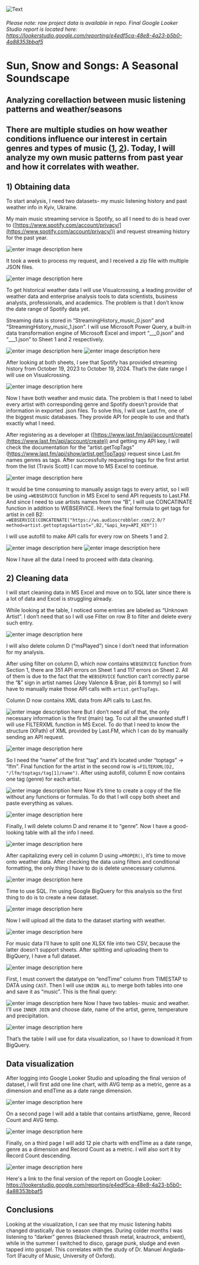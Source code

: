 ![Text](https://i.imgur.com/pJC09VP.png)
###### Please note: raw project data is available in repo. Final Google Looker Studio report is located here: https://lookerstudio.google.com/reporting/e4edf5ca-48e8-4a23-b5b0-4a88353bbaf5

# Sun, Snow and Songs: A Seasonal Soundscape
## Analyzing corellaction between music listening patterns and weather/seasons





## There are multiple studies on how weather conditions influence our interest in certain genres and types of music ([1](https://www.ox.ac.uk/news/2023-05-03-here-comes-sun-new-study-shows-how-uk-weather-conditions-influence-music-success), [2](https://www.psychologytoday.com/us/blog/head-games/201711/when-seasons-change-so-do-musical-preferences-says-science)). Today, I will analyze my own music patterns from past year and how it correlates with weather.


## 1) Obtaining data

To start analysis, I need two datasets- my music listening history and past weather info in Kyiv, Ukraine.

My main music streaming service is Spotify, so all I need to do is head over to ([https://www.spotify.com/account/privacy/](https://www.spotify.com/account/privacy/)) and request streaming history for the past year.

![enter image description here](https://i.imgur.com/C6yxx3k.png)

It took a week to process my request, and I received a zip file with multiple JSON files. 

![enter image description here](https://i.imgur.com/XWRoPxl.png)

To get historical weather data I will use Visualcrossing, a leading provider of weather data and enterprise analysis tools to data scientists, business analysts, professionals, and academics. The problem is that I don’t know the date range of Spotify data yet.

Streaming data is stored in “StreamingHistory_music_0.json” and “StreamingHistory_music_1.json”. I will use Microsoft Power Query, a built-in data transformation engine of Microsoft Excel and import “___0.json” and “___1.json” to Sheet 1 and 2 respectively. 

![enter image description here](https://i.imgur.com/BUNOIWK.png)
![enter image description here](https://i.imgur.com/oUkRoaS.png)


After looking at both sheets, I see that Spotify has provided streaming history from  October 19, 2023 to October 19, 2024. That’s the date range I will use on Visualcrossing. 

![enter image description here](https://i.imgur.com/IOxW6zJ.png)


Now I have both weather and music data. The problem is that I need to label every artist with corresponding genre and Spotify doesn’t provide that information in exported .json files. To solve this, I will use Last.fm, one of the biggest music databases. They provide API for people to use and that’s exactly what I need.

After registering as a developer at ([https://www.last.fm/api/account/create](https://www.last.fm/api/account/create)) and getting my API key, I will check the documentation for the “artist.getTopTags” (https://www.last.fm/api/show/artist.getTopTags) request since Last.fm names genres as tags. After successfully requesting tags for the first artist from the list (Travis Scott) I can move to MS Excel to continue. 

![enter image description here](https://i.imgur.com/4dja3EE.png)

It would be time consuming to manually assign tags to every artist, so I will be using `=WEBSERVICE` function in MS Excel to send API requests to Last.FM. And since I need to use artists names from row “B”, I will use CONCATINATE function in addition to WEBSERVICE. Here’s the final formula to get tags for artist in cell B2: `=WEBSERVICE(CONCATENATE("https://ws.audioscrobbler.com/2.0/?method=artist.gettoptags&artist=",B2,"&api_key=API_KEY"))`

I will use autofill to make API calls for every row on Sheets 1 and 2.

![enter image description here](https://i.imgur.com/OXsaKeO.png)
![enter image description here](https://i.imgur.com/U9F1RZo.png)


Now I have all the data I need to proceed with data cleaning.


## 2) Cleaning data


I will start cleaning data in MS Excel and move on to SQL later since there is a lot of data and Excel is struggling already.

While looking at the table, I noticed some entries are labeled as “Unknown Artist”. I don’t need that so I will use Filter on row B to filter and delete every such entry.

![enter image description here](https://i.imgur.com/HHTA86N.png)


I will also delete column D (“msPlayed”) since I don’t need that information for my analysis.

After using filter on column D, which now contains `WEBSERVICE` function from Section 1, there are 351 API errors on Sheet 1 and 117 errors on Sheet 2. All of them is due to the fact that the `WEBSERVICE` function can’t correctly parse the “&” sign in artist names (Joey Valence & Brae, piri & tommy) so I will have to manually make those API calls with `artist.getTopTags`.

Column D now contains XML data from API calls to Last.fm.

![enter image description here](https://i.imgur.com/twRv4lY.png)
 But I don’t need all of that, the only necessary information is the first (main) tag. To cut all the unwanted stuff I will use FILTERXML function in MS Excel. To do that I need to know the structure (XPath) of XML provided by Last.FM, which I can do by manually sending an API request. 
 
![enter image description here](https://i.imgur.com/xoVPja6.png)

So I need the “name” of the first “tag” and it’s located under “toptags” -> “lfm”. Final function for the artist in the second row is `=FILTERXML(D2, "/lfm/toptags/tag[1]/name")`. After using autofill, column E now contains one tag (genre) for each artist.

![enter image description here](https://i.imgur.com/DZ6DzTo.png)
Now it’s time to create a copy of the file without any functions or formulas. To do that I will copy both sheet and paste everything as values.

![enter image description here](https://i.imgur.com/ty8WTzI.png)

Finally, I will delete column D and rename it to “genre”. Now I have a good-looking table with all the info I need.

![enter image description here](https://i.imgur.com/jEr50Kx.png)

After capitalizing every cell in column D using `=PROPER()`, it’s time to move onto weather data. After checking the data using filters and conditional formatting, the only thing I have to do is delete unnecessary columns.

![enter image description here](https://i.imgur.com/MqlCpU4.png)

Time to use SQL. I’m using Google BigQuery for this analysis so the first thing to do is to create a new dataset.

![enter image description here](https://i.imgur.com/5PUrEVQ.png)

Now I will upload all the data to the dataset starting with weather.

![enter image description here](https://i.imgur.com/Q3guVwd.png)

For music data I’ll have to split one XLSX file into two CSV, because the latter doesn’t support sheets. After splitting and uploading them to BigQuery, I have a full dataset.

![enter image description here](https://i.imgur.com/avvpUDV.png)

 First, I must convert the datatype on “endTime” column from TIMESTAP to DATA using `CAST`. Then I will use `UNION ALL` to merge both tables into one and save it as “music”. This is the final query:
 
 ![enter image description here](https://i.imgur.com/9v20OjQ.png)
Now I have two tables- music and weather. I’ll use `INNER JOIN` and choose date, name of the artist, genre, temperature and precipitation.

![enter image description here](https://i.imgur.com/BWa08oD.png)

That’s the table I will use for data visualization, so I have to download it from BigQuery.


## Data visualization

After logging into Google Looker Studio and uploading the final version of dataset, I will first add one line chart, with AVG temp as a metric, genre as a dimension and endTime as a date range dimension.

![enter image description here](https://i.imgur.com/NeqZDlv.png)


On a second page I will add a table that contains artistName, genre, Record Count and AVG temp.

![enter image description here](https://i.imgur.com/XNdQpcv.png)

Finally, on a third page I will add 12 pie charts with endTime as a date range, genre as a dimension and Record Count as a metric. I will also sort it by Record Count descending.

![enter image description here](https://i.imgur.com/A20ZsvE.png)

Here's a link to the final version of the report on Google Looker: https://lookerstudio.google.com/reporting/e4edf5ca-48e8-4a23-b5b0-4a88353bbaf5


## Conclusions
Looking at the visualization, I can see that my music listening habits changed drastically due to season changes. During colder months I was listening to “darker” genres (blackened thrash metal, krautrock, ambient), while in the summer I switched to disco, garage punk, sludge and even tapped into gospel. This correlates with the study of Dr. Manuel Anglada-Tort (Faculty of Music, University of Oxford).
